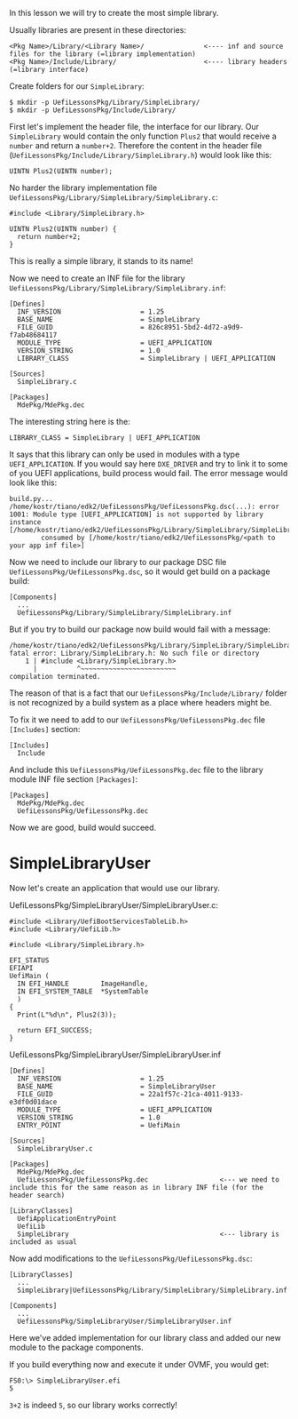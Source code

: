 In this lesson we will try to create the most simple library.

Usually libraries are present in these directories:
```
<Pkg Name>/Library/<Library Name>/               <---- inf and source files for the library (=library implementation)
<Pkg Name>/Include/Library/                      <---- library headers (=library interface)
```

Create folders for our `SimpleLibrary`:
```
$ mkdir -p UefiLessonsPkg/Library/SimpleLibrary/
$ mkdir -p UefiLessonsPkg/Include/Library/
```

First let's implement the header file, the interface for our library. Our `SimpleLibrary` would contain the only function `Plus2` that would receive a `number` and return a `number+2`.
Therefore the content in the header file (`UefiLessonsPkg/Include/Library/SimpleLibrary.h`) would look like this:
```
UINTN Plus2(UINTN number);
```

No harder the library implementation file `UefiLessonsPkg/Library/SimpleLibrary/SimpleLibrary.c`:
```
#include <Library/SimpleLibrary.h>

UINTN Plus2(UINTN number) {
  return number+2;
}
```

This is really a simple library, it stands to its name!

Now we need to create an INF file for the library `UefiLessonsPkg/Library/SimpleLibrary/SimpleLibrary.inf`:
```
[Defines]
  INF_VERSION                    = 1.25
  BASE_NAME                      = SimpleLibrary
  FILE_GUID                      = 826c8951-5bd2-4d72-a9d9-f7ab48684117
  MODULE_TYPE                    = UEFI_APPLICATION
  VERSION_STRING                 = 1.0
  LIBRARY_CLASS                  = SimpleLibrary | UEFI_APPLICATION

[Sources]
  SimpleLibrary.c

[Packages]
  MdePkg/MdePkg.dec
```

The interesting string here is the:
```
LIBRARY_CLASS = SimpleLibrary | UEFI_APPLICATION
```
It says that this library can only be used in modules with a type `UEFI_APPLICATION`. If you would say here `DXE_DRIVER` and try to link it to some of you UEFI applications, build process would fail. The error message would look like this:
```
build.py...
/home/kostr/tiano/edk2/UefiLessonsPkg/UefiLessonsPkg.dsc(...): error 1001: Module type [UEFI_APPLICATION] is not supported by library instance [/home/kostr/tiano/edk2/UefiLessonsPkg/Library/SimpleLibrary/SimpleLibrary.inf]
        consumed by [/home/kostr/tiano/edk2/UefiLessonsPkg/<path to your app inf file>]
```

Now we need to include our library to our package DSC file `UefiLessonsPkg/UefiLessonsPkg.dsc`, so it would get build on a package build:
```
[Components]
  ...
  UefiLessonsPkg/Library/SimpleLibrary/SimpleLibrary.inf
```

But if you try to build our package now build would fail with a message:
```
/home/kostr/tiano/edk2/UefiLessonsPkg/Library/SimpleLibrary/SimpleLibrary.c:1:10: fatal error: Library/SimpleLibrary.h: No such file or directory
    1 | #include <Library/SimpleLibrary.h>
      |          ^~~~~~~~~~~~~~~~~~~~~~~~~
compilation terminated.
```
The reason of that is a fact that our `UefiLessonsPkg/Include/Library/` folder is not recognized by a build system as a place where headers might be.

To fix it we need to add to our `UefiLessonsPkg/UefiLessonsPkg.dec` file `[Includes]` section:
```
[Includes]
  Include
```

And include this `UefiLessonsPkg/UefiLessonsPkg.dec` file to the library module INF file section `[Packages]`:
```
[Packages]
  MdePkg/MdePkg.dec
  UefiLessonsPkg/UefiLessonsPkg.dec
```

Now we are good, build would succeed.

# SimpleLibraryUser

Now let's create an application that would use our library.

UefiLessonsPkg/SimpleLibraryUser/SimpleLibraryUser.c:
```
#include <Library/UefiBootServicesTableLib.h>
#include <Library/UefiLib.h>

#include <Library/SimpleLibrary.h>

EFI_STATUS
EFIAPI
UefiMain (
  IN EFI_HANDLE        ImageHandle,
  IN EFI_SYSTEM_TABLE  *SystemTable
  )
{
  Print(L"%d\n", Plus2(3));

  return EFI_SUCCESS;
}
```

UefiLessonsPkg/SimpleLibraryUser/SimpleLibraryUser.inf
```
[Defines]
  INF_VERSION                    = 1.25
  BASE_NAME                      = SimpleLibraryUser
  FILE_GUID                      = 22a1f57c-21ca-4011-9133-e3df0d01dace
  MODULE_TYPE                    = UEFI_APPLICATION
  VERSION_STRING                 = 1.0
  ENTRY_POINT                    = UefiMain

[Sources]
  SimpleLibraryUser.c

[Packages]
  MdePkg/MdePkg.dec
  UefiLessonsPkg/UefiLessonsPkg.dec                  <--- we need to include this for the same reason as in library INF file (for the header search)

[LibraryClasses]
  UefiApplicationEntryPoint
  UefiLib
  SimpleLibrary                                      <--- library is included as usual
```

Now add modifications to the `UefiLessonsPkg/UefiLessonsPkg.dsc`:
```
[LibraryClasses]
  ...
  SimpleLibrary|UefiLessonsPkg/Library/SimpleLibrary/SimpleLibrary.inf

[Components]
  ...
  UefiLessonsPkg/SimpleLibraryUser/SimpleLibraryUser.inf
```
Here we've added implementation for our library class and added our new module to the package components.

If you build everything now and execute it under OVMF, you would get:
```
FS0:\> SimpleLibraryUser.efi
5
```

`3+2` is indeed `5`, so our library works correctly!


